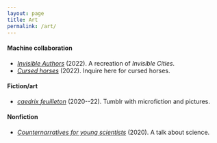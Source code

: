 ```yaml
---
layout: page
title: Art
permalink: /art/
---
```


#### Machine collaboration

- [*Invisible Authors*](/assets/invisible-authors.pdf) (2022). A
  recreation of *Invisible Cities*.
- <a href = "mailto:cursedhorses@gmail.com"><i>Cursed horses</i></a>
  (2022). Inquire here for cursed horses.

#### Fiction/art

- [*caedrix feuilleton*](https://caedrix.tumblr.com/)
(2020--22). Tumblr with microfiction and pictures.
<!-- - [*Fearful Spheres*](/assets/fearful-spheres.pdf) (2018). A short chapbook.-->

#### Nonfiction

- [*Counternarratives for young scientists*](/assets/reality)
  (2020). A talk about science.
